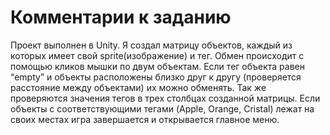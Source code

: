 # Комментарии к заданию
Проект выполнен в Unity.
  Я создал матрицу объектов, каждый из которых имеет свой sprite(изображение) и тег. Обмен происходит с помощью кликов мышки по двум объектам. Если тег объекта равен “empty” и объекты расположены близко друг к другу (проверяется расстояние между объектами) их можно обменять. Так же проверяются значения тегов в трех столбцах созданной матрицы. Если объекты с соответствующими тегами (Apple, Orange, Cristal) лежат на своих местах игра завершается и открывается главное меню.
